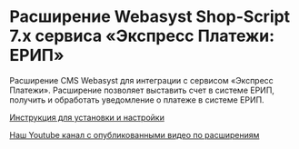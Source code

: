 ﻿# Расширение Webasyst Shop-Script 7.x сервиса «Экспресс Платежи: ЕРИП»
Расширение CMS Webasyst для интеграции с сервисом «Экспресс Платежи». Расширение позволяет выставить счет в системе ЕРИП, получить и обработать уведомление о платеже в системе ЕРИП.

<a href="https://express-pay.by/cms-extensions/shop-script#webasyst_shop_script_7.x">Инструкция для установки и настройки</a>

<a href="https://www.youtube.com/c/express-pay-by">Наш Youtube канал с опубликованными видео по расширениям</a>
